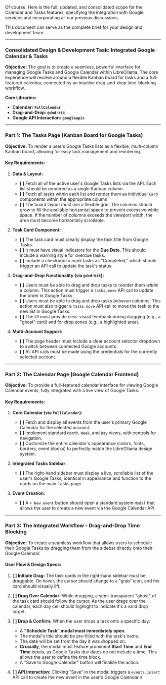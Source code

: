 Of course. Here is the full, updated, and consolidated scope for the Calendar and Tasks features, specifying the integration with Google services and incorporating all our previous discussions.

This document can serve as the complete brief for your design and development team.

---

### **Consolidated Design & Development Task: Integrated Google Calendar & Tasks**

**Objective:** The goal is to create a seamless, powerful interface for managing Google Tasks and Google Calendar within LibreOllama. The core experience will revolve around a flexible Kanban board for tasks and a full-featured calendar, connected by an intuitive drag-and-drop time-blocking workflow.

**Core Libraries:**
* **Calendar:** **`FullCalendar`**
* **Drag-and-Drop:** **`@dnd-kit`**
* **Google API Interaction:** **`googleapis`**

---
### **Part 1: The Tasks Page (Kanban Board for Google Tasks)**

**Objective:** To render a user's Google Tasks lists as a flexible, multi-column Kanban board, allowing for easy task management and reordering.

#### **Key Requirements:**

1.  **Data & Layout:**
    * **[ ]** Fetch all of the active user's Google Tasks lists via the API. Each list should be rendered as a single Kanban column.
    * **[ ]** Fetch all tasks within each list and render them as individual `Card` components within the appropriate column.
    * **[ ]** The board layout must use a flexible grid. The columns should grow to fill the available horizontal space to prevent excessive white space. If the number of columns exceeds the viewport width, the area must become horizontally scrollable.

2.  **Task Card Component:**
    * **[ ]** The task card must clearly display the task title from Google Tasks.
    * **[ ]** It must have visual indicators for the **Due Date**. This should include a warning style for overdue tasks.
    * **[ ]** Include a checkbox to mark tasks as "Completed," which should trigger an API call to update the task's status.

3.  **Drag-and-Drop Functionality (via `@dnd-kit`):**
    * **[ ]** Users must be able to drag and drop tasks to reorder them *within* a column. This action must trigger a `tasks.move` API call to update the order in Google Tasks.
    * **[ ]** Users must be able to drag and drop tasks *between* columns. This action must also trigger a `tasks.move` API call to move the task to the new list in Google Tasks.
    * **[ ]** The UI must provide clear visual feedback during dragging (e.g., a "ghost" card) and for drop zones (e.g., a highlighted area).

4.  **Multi-Account Support:**
    * **[ ]** The page header must include a clear account selector dropdown to switch between connected Google accounts.
    * **[ ]** All API calls must be made using the credentials for the currently selected account.

---
### **Part 2: The Calendar Page (Google Calendar Frontend)**

**Objective:** To provide a full-featured calendar interface for viewing Google Calendar events, fully integrated with a live view of Google Tasks.

#### **Key Requirements:**

1.  **Core Calendar (via `FullCalendar`):**
    * **[ ]** Fetch and display all events from the user's primary Google Calendar for the selected account.
    * **[ ]** Implement standard `Month`, `Week`, and `Day` views, with controls for navigation.
    * **[ ]** Customize the entire calendar's appearance (colors, fonts, borders, event blocks) to perfectly match the LibreOllama design system.

2.  **Integrated Tasks Sidebar:**
    * **[ ]** The right-hand sidebar must display a live, scrollable list of the user's Google Tasks, identical in appearance and function to the cards on the main Tasks page.

3.  **Event Creation:**
    * **[ ]** A `+ New event` button should open a standard system `Modal` that allows the user to create a new event via the Google Calendar API.

---
### **Part 3: The Integrated Workflow - Drag-and-Drop Time Blocking**

**Objective:** To create a seamless workflow that allows users to schedule their Google Tasks by dragging them from the sidebar directly onto their Google Calendar.

#### **User Flow & Design Specs:**

1.  **[ ] Initiate Drag:** The task cards in the right-hand sidebar must be draggable. On hover, the cursor should change to a "grab" icon, and the card should visually lift.

2.  **[ ] Drag Over Calendar:** While dragging, a semi-transparent "ghost" of the task card should follow the cursor. As the user drags over the calendar, each day cell should highlight to indicate it's a valid drop target.

3.  **[ ] Drop & Confirm:** When the user drops a task onto a specific day:
    * A **"Schedule Task" modal must immediately open.**
    * The modal's title should be pre-filled with the task's name.
    * The date will be set from the day it was dropped on.
    * **Crucially**, the modal must feature prominent **Start Time** and **End Time** inputs, as Google Tasks due dates do not include a time. This allows the user to define the time block.
    * A "Save to Google Calendar" button will finalize the action.

4.  **[ ] API Interaction:** Clicking "Save" in the modal triggers a `events.insert` API call to create the new event in the user's Google Calendar.n